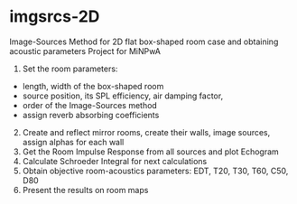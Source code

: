 # imgsrcs-2D
Image-Sources Method for 2D flat box-shaped room case and obtaining acoustic parameters
Project for MiNPwA

1. Set the room parameters:
  - length, width of the box-shaped room
  - source position, its SPL efficiency, air damping factor,
  - order of the Image-Sources method
  - assign reverb absorbing coefficients
 2. Create and reflect mirror rooms, create their walls, image sources, assign alphas for each wall
 3. Get the Room Impulse Response from all sources and plot Echogram
 4. Calculate Schroeder Integral for next calculations
 5. Obtain objective room-acoustics parameters: EDT, T20, T30, T60, C50, D80
 6. Present the results on room maps
